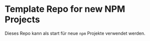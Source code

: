 # Template Repo for new NPM Projects

Dieses Repo kann als start für neue `npm` Projekte verwendet werden.